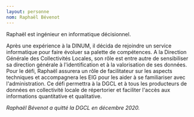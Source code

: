 ```yaml
---
layout: personne
nom: Raphaël Bévenot
---
```

Raphaël est ingénieur en informatique décisionnel.

Après une expérience à la DINUM, il décida de rejoindre un service informatique pour faire évoluer sa palette de compétences. A la Direction Générale des Collectivités Locales, son rôle est entre autre de sensibiliser sa direction générale à l'identification et à la valorisation de ses données. 
Pour le défi, Raphaël assurera un rôle de facilitateur sur les aspects techniques et accompagnera les EIG pour les aider à se familiariser avec l'administration. Ce défi permettra à la DGCL et à tous les producteurs de données en collectivité locale de répertorier et faciliter l'accès aux informations quantitative et qualitative.

*Raphaël Bévenot a quitté la DGCL en décembre 2020.*
